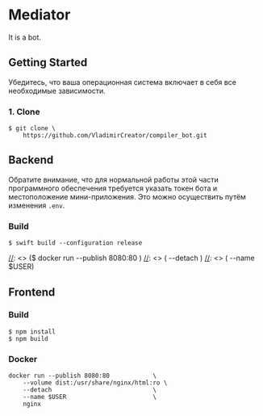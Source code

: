 # Mediator
It is a bot.

## Getting Started
Убедитесь, что ваша операционная система включает в себя все необходимые зависимости.

### 1. Clone
```
$ git clone \
    https://github.com/VladimirCreator/compiler_bot.git
```

[//]: <> (### Docker)
[//]: <> (#### Deploy)
[//]: <> ($ docker compose up --detach)

## Backend
Обратите внимание, что для нормальной работы этой части программного обеспечения требуется указать токен бота и местоположение мини-приложения. Это можно осуществить путём изменения `.env`.

### Build
```
$ swift build --configuration release
```

[//]: <> (### Docker)
[//]: <> ($ docker run --publish 8080:80 \)
[//]: <> (             --detach          \)
[//]: <> (             --name $USER)

## Frontend
### Build
```
$ npm install
$ npm build
```

### Docker
```
docker run --publish 8080:80            \
    --volume dist:/usr/share/nginx/html:ro \
    --detach                            \
    --name $USER                        \
    nginx
```

[//]: <> (backend, backend-docker, frontend, frontend-docker, frontene-stdin-autofocus, master, master-development, docker-edits)
